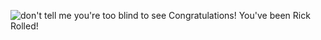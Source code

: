 ![don't tell me you're too blind to see](docs/rickroll.gif)
Congratulations! You've been Rick Rolled!
